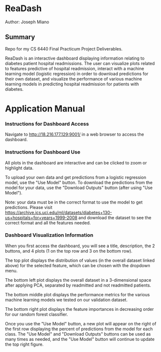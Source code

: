 # ReaDash
Author: Joseph Miano

## Summary
Repo for my CS 6440 Final Practicum Project Deliverables.

ReaDash is an interactive dashboard displaying information relating to diabetes patient hospital readmissions. The user can visualize plots related to features predictive of hospital readmission, interact with a machine learning model (logistic regression) in order to download predictions for their own dataset, and visualize the performance of various machine learning models in predicting hospital readmission for patients with diabetes.

# Application Manual

### Instructions for Dashboard Access
Navigate to http://18.216.177.129:9001/ in a web browser to access the dashboard.

### Instructions for Dashboard Use
All plots in the dashboard are interactive and can be clicked to zoom or highlight data.

To upload your own data and get predictions from a logistic regression model, use the "Use Model" button.
To download the predictions from the model for your data, use the "Download Outputs" button (after using "Use Model").

Note: your data must be in the correct format to use the model to get predictions.
Please visit https://archive.ics.uci.edu/ml/datasets/diabetes+130-us+hospitals+for+years+1999-2008
and download the dataset to see the correct format and all the features needed.


### Dashboard Visualization Information
When you first access the dashboard, you will see a title, description, the 2 buttons, and 4 plots (1 on the top row and 3 on the bottom row).

The top plot displays the distribution of values (in the overall dataset linked above) for the selected feature, which can be chosen with the dropdown menu.

The bottom left plot displays the overall dataset in a 3-dimensional space after applying PCA, separated by readmitted and not readmitted patients.

The bottom middle plot displays the performance metrics for the various machine learning models we tested on our validation dataset.

The bottom right plot displays the feature importances in decreasing order for our random forest classifier.

Once you use the "Use Model" button, a new plot will appear on the right of the first row displaying the percent of predictions from the model for each class.
The "Use Model" and "Download Outputs" buttons can be used as many times as needed, and the "Use Model" button will continue to update the top right figure.
